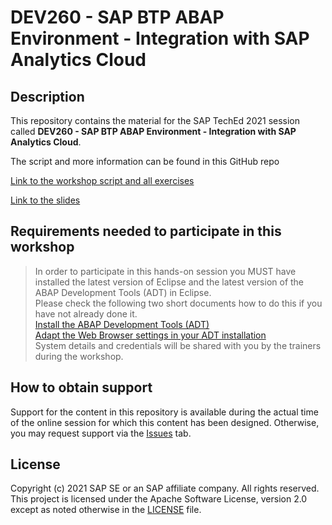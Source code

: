# DEV260 - SAP BTP ABAP Environment - Integration with SAP Analytics Cloud


## Description

This repository contains the material for the SAP TechEd 2021 session called **DEV260 - SAP BTP ABAP Environment - Integration with SAP Analytics Cloud**.

The script and more information can be found in this GitHub repo

[Link to the workshop script and all exercises](https://github.com/SAP-samples/abap-platform-rap-workshops/tree/main/rap5xx/rap500)

[Link to the slides](../main/files/TechEd%20Steampunk%20Integration%20Intro.pdf)

## Requirements needed to participate in this workshop 

> In order to participate in this hands-on session you MUST have installed the latest version of Eclipse and the latest version of the ABAP Development Tools (ADT) in Eclipse.  
> Please check the following two short documents how to do this if you have not already done it.  
> [Install the ABAP Development Tools (ADT)](https://github.com/SAP-samples/abap-platform-rap-workshops/blob/main/requirements_rap_workshops.md#3-install-the-abap-development-tools-adt)  
> [Adapt the Web Browser settings in your ADT installation](https://github.com/SAP-samples/abap-platform-rap-workshops/blob/main/requirements_rap_workshops.md#4-adapt-the-web-browser-settings-in-your-adt-installation)   
> System details and credentials will be shared with you by the trainers during the workshop.  

## How to obtain support

Support for the content in this repository is available during the actual time of the online session for which this content has been designed. Otherwise, you may request support via the [Issues](../../issues) tab.

## License
Copyright (c) 2021 SAP SE or an SAP affiliate company. All rights reserved. This project is licensed under the Apache Software License, version 2.0 except as noted otherwise in the [LICENSE](LICENSES/Apache-2.0.txt) file.
